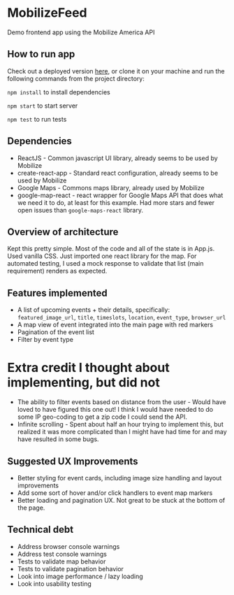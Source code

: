 # MobilizeFeed
Demo frontend app using the Mobilize America API

## How to run app
Check out a deployed version [here](https://tassock.github.io/mobilize-feed/), or clone it on your machine and run the following commands from the project directory:

`npm install` to install dependencies

`npm start` to start server

`npm test` to run tests

## Dependencies
* ReactJS - Common javascript UI library, already seems to be used by Mobilize
* create-react-app - Standard react configuration, already seems to be used by Mobilize
* Google Maps - Commons maps library, already used by Mobilize
* google-map-react - react wrapper for Google Maps API that does what we need it to do, at least for this example. Had more stars and fewer open issues than `google-maps-react` library.

## Overview of architecture
Kept this pretty simple. Most of the code and all of the state is in App.js. Used vanilla CSS. Just imported one react library for the map. For automated testing, I used a mock response to validate that list (main requirement) renders as expected.

## Features implemented
* A list of upcoming events + their details, specifically: `featured_image_url`, `title`, `timeslots`, `location`, `event_type`, `browser_url`
* A map view of event integrated into the main page with red markers
* Pagination of the event list
* Filter by event type

# Extra credit I thought about implementing, but did not
* The ability to filter events based on distance from the user - Would have loved to have figured this one out! I think I would have needed to do some IP geo-coding to get a zip code I could send the API.
* Infinite scrolling - Spent about half an hour trying to implement this, but realized it was more complicated than I might have had time for and may have resulted in some bugs.

## Suggested UX Improvements
* Better styling for event cards, including image size handling and layout improvements
* Add some sort of hover and/or click handlers to event map markers
* Better loading and pagination UX. Not great to be stuck at the bottom of the page.

## Technical debt
* Address browser console warnings
* Address test console warnings
* Tests to validate map behavior
* Tests to validate pagination behavior
* Look into image performance / lazy loading
* Look into usability testing
